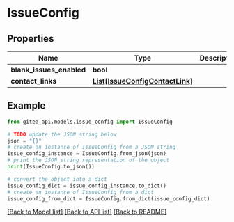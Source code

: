 # IssueConfig


## Properties

Name | Type | Description | Notes
------------ | ------------- | ------------- | -------------
**blank_issues_enabled** | **bool** |  | [optional] 
**contact_links** | [**List[IssueConfigContactLink]**](IssueConfigContactLink.md) |  | [optional] 

## Example

```python
from gitea_api.models.issue_config import IssueConfig

# TODO update the JSON string below
json = "{}"
# create an instance of IssueConfig from a JSON string
issue_config_instance = IssueConfig.from_json(json)
# print the JSON string representation of the object
print(IssueConfig.to_json())

# convert the object into a dict
issue_config_dict = issue_config_instance.to_dict()
# create an instance of IssueConfig from a dict
issue_config_from_dict = IssueConfig.from_dict(issue_config_dict)
```
[[Back to Model list]](../README.md#documentation-for-models) [[Back to API list]](../README.md#documentation-for-api-endpoints) [[Back to README]](../README.md)


